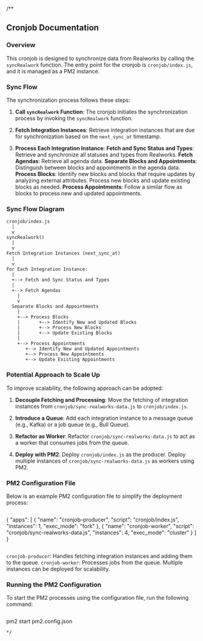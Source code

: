 /\*\*

  ## Cronjob Documentation

  ### Overview
  This cronjob is designed to synchronize data from Realworks by calling the `syncRealwork` function.
  The entry point for the cronjob is `cronjob/index.js`, and it is managed as a PM2 instance.

  ### Sync Flow
  The synchronization process follows these steps:

  1.  **Call `syncRealwork` Function**:
  The cronjob initiates the synchronization process by invoking the `syncRealwork` function.

  2.  **Fetch Integration Instances**:
  Retrieve integration instances that are due for synchronization based on the `next_sync_at` timestamp.

  3.  **Process Each Integration Instance**:
  **Fetch and Sync Status and Types**:
        Retrieve and synchronize all statuses and types from Realworks.
  **Fetch Agendas**:
        Retrieve all agenda data.
  **Separate Blocks and Appointments**:
        Distinguish between blocks and appointments in the agenda data.
  **Process Blocks**:
        Identify new blocks and blocks that require updates by analyzing external attributes.
        Process new blocks and update existing blocks as needed.
  **Process Appointments**:
        Follow a similar flow as blocks to process new and updated appointments.

  ### Sync Flow Diagram
  ```plaintext
  cronjob/index.js
    |
    v
  syncRealwork()
    |
    v
  Fetch Integration Instances (next_sync_at)
    |
    v
  For Each Integration Instance:
    |
    +--> Fetch and Sync Status and Types
    |
    +--> Fetch Agendas
      |
      v
    Separate Blocks and Appointments
      |
      +--> Process Blocks
      |       +--> Identify New and Updated Blocks
      |       +--> Process New Blocks
      |       +--> Update Existing Blocks
      |
      +--> Process Appointments
         +--> Identify New and Updated Appointments
         +--> Process New Appointments
         +--> Update Existing Appointments
  ```

  ### Potential Approach to Scale Up
  To improve scalability, the following approach can be adopted:

  1.  **Decouple Fetching and Processing**:
  Move the fetching of integration instances from `cronjob/sync-realworks-data.js` to `cronjob/index.js`.

  2.  **Introduce a Queue**:
  Add each integration instance to a message queue (e.g., Kafka) or a job queue (e.g., Bull Queue).

  3.  **Refactor as Worker**:
  Refactor `cronjob/sync-realworks-data.js` to act as a worker that consumes jobs from the queue.

  4.  **Deploy with PM2**:
  Deploy `cronjob/index.js` as the producer.
  Deploy multiple instances of `cronjob/sync-realworks-data.js` as workers using PM2.
  
  ### PM2 Configuration File
  Below is an example PM2 configuration file to simplify the deployment process:

  ```json

  ```
  {
  "apps": [
      {
        "name": "cronjob-producer",
        "script": "cronjob/index.js",
        "instances": 1,
        "exec_mode": "fork"
      },
      {
        "name": "cronjob-worker",
        "script": "cronjob/sync-realworks-data.js",
        "instances": 4,
        "exec_mode": "cluster"
      }
    ]
  }
  ```

  ```

  `cronjob-producer`: Handles fetching integration instances and adding them to the queue.
  `cronjob-worker`: Processes jobs from the queue. Multiple instances can be deployed for scalability.

  ### Running the PM2 Configuration
  To start the PM2 processes using the configuration file, run the following command:

  ```bash

  ```
  pm2 start pm2.config.json
  ```
  */
  ```
